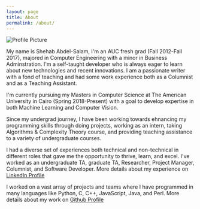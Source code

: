 ```yaml
---
layout: page
title: About
permalink: /about/
---
```


<img src="{{ site.baseurl }}/assets/Shehab.png" title="Profile Picture" class="profile">

My name is Shehab Abdel-Salam, I'm an AUC fresh grad (Fall 2012-Fall 2017), majored in Computer Engineering with a minor in Business Adminstration. I'm a self-taught developer who is always eager to learn about new technologies and recent innovations. I am a passionate writer with a fond of teaching and had some work experience both as a Columnist and as a Teaching Assistant.

I'm currently pursuing my Masters in Computer Science at The American University in Cairo (Spring 2018-Present) with a goal to develop expertise in both Machine Learning and Computer Vision. 

Since my undergrad journey, I have been working towards ehnancing my programming skills through doing projects, working as an intern, taking Algorithms & Complexity Theory course, and providing teaching assistance to a variety of undergraduate courses.  

I had a diverse set of experiences both technical and non-technical in different roles that gave me the opportunity to thrive, learn, and excel. I've worked as an undergraduate TA, graduate TA, Researcher, Project Manager, Columnist, and Software Developer.
More details about my experience on [LinkedIn Profile][linkedin]

I worked on a vast array of projects and teams where I have programmed in many languages like Python, C, C++, JavaScript, Java, and Perl.
More details about my work on [Github Profile][github]

[linkedin]: https://www.linkedin.com/in/shehab-abdel-salam-0a12ab97/
[github]: https://github.com/ShehabMMohamed
